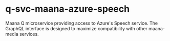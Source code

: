 # q-svc-maana-azure-speech
Maana Q microservice providing access to Azure's Speech service. The GraphQL interface is designed to maximize compatibility with other maana-media services.
